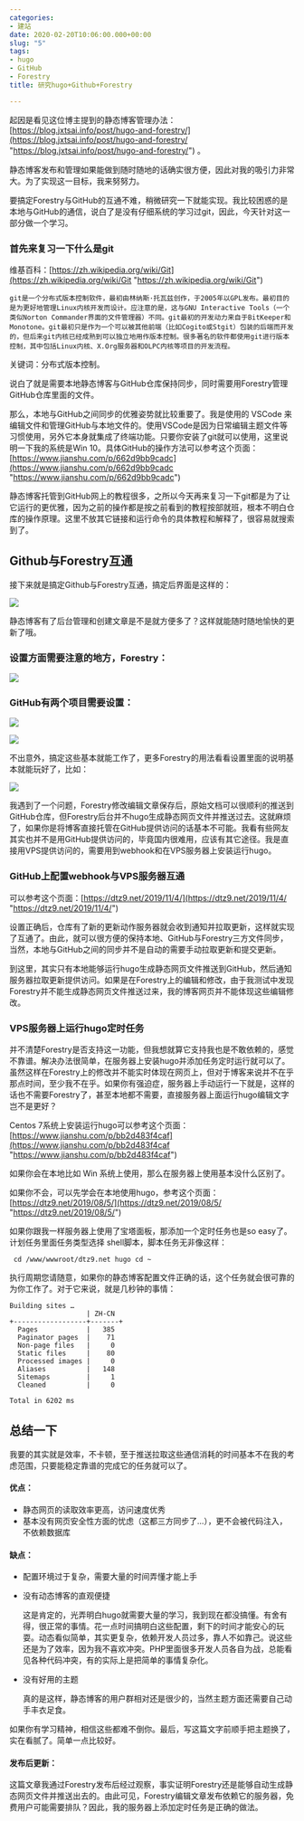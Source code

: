 ```yaml
---
categories:
- 建站
date: 2020-02-20T10:06:00.000+00:00
slug: "5"
tags:
- hugo
- GitHub
- Forestry
title: 研究hugo+Github+Forestry

---
```

起因是看见这位博主提到的静态博客管理办法： [https://blog.jxtsai.info/post/hugo-and-forestry/](https://blog.jxtsai.info/post/hugo-and-forestry/ "https://blog.jxtsai.info/post/hugo-and-forestry/") 。

静态博客发布和管理如果能做到随时随地的话确实很方便，因此对我的吸引力非常大。为了实现这一目标，我来努努力。

要搞定Forestry与GitHub的互通不难，稍微研究一下就能实现。我比较困惑的是本地与GitHub的通信，说白了是没有仔细系统的学习过git，因此，今天针对这一部分做一个学习。

### 首先来复习一下什么是git

维基百科：[https://zh.wikipedia.org/wiki/Git](https://zh.wikipedia.org/wiki/Git "https://zh.wikipedia.org/wiki/Git")

`git是一个分布式版本控制软件，最初由林纳斯·托瓦兹创作，于2005年以GPL发布。最初目的是为更好地管理Linux内核开发而设计。应注意的是，这与GNU Interactive Tools（一个类似Norton Commander界面的文件管理器）不同。git最初的开发动力来自于BitKeeper和Monotone。git最初只是作为一个可以被其他前端（比如Cogito或Stgit）包装的后端而开发的，但后来git内核已经成熟到可以独立地用作版本控制。很多著名的软件都使用git进行版本控制，其中包括Linux内核、X.Org服务器和OLPC内核等项目的开发流程。`

关键词：分布式版本控制。

说白了就是需要本地静态博客与GitHub仓库保持同步，同时需要用Forestry管理GitHub仓库里面的文件。

那么，本地与GitHub之间同步的优雅姿势就比较重要了。我是使用的 VSCode 来编辑文件和管理GitHub与本地文件的。使用VSCode是因为日常编辑主题文件等习惯使用，另外它本身就集成了终端功能。只要你安装了git就可以使用，这里说明一下我的系统是Win 10。具体GitHub的操作方法可以参考这个页面：[https://www.jianshu.com/p/662d9bb9cadc](https://www.jianshu.com/p/662d9bb9cadc "https://www.jianshu.com/p/662d9bb9cadc")

静态博客托管到GitHub网上的教程很多，之所以今天再来复习一下git都是为了让它运行的更优雅，因为之前的操作都是按之前看到的教程按部就班，根本不明白仓库的操作原理。这里不放其它链接和运行命令的具体教程和解释了，很容易就搜索到了。

## Github与Forestry互通

接下来就是搞定Github与Forestry互通，搞定后界面是这样的：

![](https://img.dtz9.net/imgs/2020/02/add46b1cf550d00b.png)

静态博客有了后台管理和创建文章是不是就方便多了？这样就能随时随地愉快的更新了哦。

### 设置方面需要注意的地方，Forestry：

![](https://img.dtz9.net/imgs/2020/02/7ef1e0745e0201b6.png)

### GitHub有两个项目需要设置：

![](https://img.dtz9.net/imgs/2020/02/dc27096cdae985cc.png)

![](https://img.dtz9.net/imgs/2020/02/48d2977d90377f09.png)

不出意外，搞定这些基本就能工作了，更多Forestry的用法看看设置里面的说明基本就能玩好了，比如：

![](https://img.dtz9.net/imgs/2020/02/4bd94957d63751e9.png)

我遇到了一个问题，Forestry修改编辑文章保存后，原始文档可以很顺利的推送到GitHub仓库，但Forestry后台并不hugo生成静态网页文件并推送过去。这就麻烦了，如果你是将博客直接托管在GitHub提供访问的话基本不可能。我看有些网友其实也并不是用GitHub提供访问的，毕竟国内很难用，应该有其它途径。我是直接用VPS提供访问的，需要用到webhook和在VPS服务器上安装运行hugo。

### GitHub上配置webhook与VPS服务器互通

可以参考这个页面：[https://dtz9.net/2019/11/4/](https://dtz9.net/2019/11/4/ "https://dtz9.net/2019/11/4/")

设置正确后，仓库有了新的更新动作服务器就会收到通知并拉取更新，这样就实现了互通了。由此，就可以很方便的保持本地、GitHub与Forestry三方文件同步，当然，本地与GitHub之间的同步并不是自动的需要手动拉取更新和提交更新。

到这里，其实只有本地能够运行hugo生成静态网页文件推送到GitHub，然后通知服务器拉取更新提供访问。如果是在Forestry上的编辑和修改，由于我测试中发现Forestry并不能生成静态网页文件推送过来，我的博客网页并不能体现这些编辑修改。

### VPS服务器上运行hugo定时任务

并不清楚Forestry是否支持这一功能，但我想就算它支持我也是不敢依赖的，感觉不靠谱。解决办法很简单，在服务器上安装hugo并添加任务定时运行就可以了。虽然这样在Forestry上的修改并不能实时体现在网页上，但对于博客来说并不在乎那点时间，至少我不在乎。如果你有强迫症，服务器上手动运行一下就是，这样的话也不需要Forestry了，甚至本地都不需要，直接服务器上面运行hugo编辑文字岂不是更好？

Centos 7系统上安装运行hugo可以参考这个页面：[https://www.jianshu.com/p/bb2d483f4caf](https://www.jianshu.com/p/bb2d483f4caf "https://www.jianshu.com/p/bb2d483f4caf")

如果你会在本地比如 Win 系统上使用，那么在服务器上使用基本没什么区别了。

如果你不会，可以先学会在本地使用hugo，参考这个页面：[https://dtz9.net/2019/08/5/](https://dtz9.net/2019/08/5/ "https://dtz9.net/2019/08/5/")

如果你跟我一样服务器上使用了宝塔面板，那添加一个定时任务也是so easy了。计划任务里面任务类型选择 shell脚本，脚本任务无非像这样：

     cd /www/wwwroot/dtz9.net hugo cd ~

执行周期您请随意，如果你的静态博客配置文件正确的话，这个任务就会很可靠的为你工作了。对于它来说，就是几秒钟的事情：

```shell
Building sites … 
                   | ZH-CN  
+------------------+-------+
  Pages            |   385
  Paginator pages  |    71  
  Non-page files   |     0
  Static files     |    80
  Processed images |     0
  Aliases          |   148
  Sitemaps         |     1
  Cleaned          |     0

Total in 6202 ms
```

## 总结一下

我要的其实就是效率，不卡顿，至于推送拉取这些通信消耗的时间基本不在我的考虑范围，只要能稳定靠谱的完成它的任务就可以了。

#### 优点：

* 静态网页的读取效率更高，访问速度优秀
* 基本没有网页安全性方面的忧虑（这都三方同步了...），更不会被代码注入，不依赖数据库

#### 缺点：

* 配置环境过于复杂，需要大量的时间弄懂才能上手
* 没有动态博客的直观便捷

  这是肯定的，光弄明白hugo就需要大量的学习，我到现在都没搞懂。有舍有得，很正常的事情。花一点时间搞明白这些配置，剩下的时间才能安心的玩耍。动态看似简单，其实更复杂，依赖开发人员过多，靠人不如靠己。说这些还是为了效率，因为我不喜欢冲突。PHP里面很多开发人员各自为战，总能看见各种代码冲突，有的实际上是把简单的事情复杂化。
* 没有好用的主题

  真的是这样，静态博客的用户群相对还是很少的，当然主题方面还需要自己动手丰衣足食。

如果你有学习精神，相信这些都难不倒你。最后，写这篇文字前顺手把主题换了，实在看腻了。简单一点比较好。

#### 发布后更新：

这篇文章我通过Forestry发布后经过观察，事实证明Forestry还是能够自动生成静态网页文件并推送出去的。由此可见，Forestry编辑文章发布依赖它的服务器，免费用户可能需要排队？因此，我的服务器上添加定时任务是正确的做法。